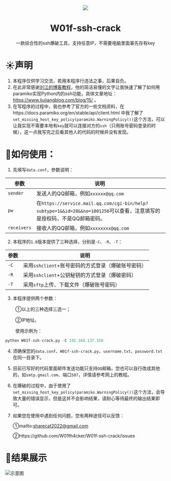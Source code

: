 <p align="center"><img src="https://www.png8.com/imgs/2022/04/14/71834c40d72793ff.png" /></p>
<h1 align="center">W01f-ssh-crack</h1>  
<div align="center">一款综合性的ssh爆破工具，支持任意IP，不需要电脑里面事先存有key</div>

# :sunny:声明

1. 本程序仅供学习交流，若用本程序行违法之事，后果自负。
2. 在此非常感谢[刘江的博客教程](https://www.liujiangblog.com/)，他的简洁易懂的文字让我快速了解了如何用paramiko实现Python内的ssh功能，具体文章地址：https://www.liujiangblog.com/blog/15/ 。
3. 在写程序的过程中，我也参考了官方的一些文档资料，在https://docs.paramiko.org/en/stable/api/client.html 中我了解了`set_missing_host_key_policy(paramiko.WarningPolicy())`这个方法，可以让我实现不需要本地有`key`就可以连接对方的`ssh`（只用账号密码登录的时候），这一点我写完之后看其他人的代码的时候并没有发现。

# :foggy:如何使用：

1. 先填写`data.conf`，参数说明：
  
  | 参数  | 说明  |
  | --- | --- |
  | `sender` | 发送人的QQ邮箱，例如`xxxxxx@qq.com` |
  | `pw` | 在`https://service.mail.qq.com/cgi-bin/help?subtype=1&&id=28&&no=1001256`可以查看，注意填写的是授权码，不是QQ邮箱密码。 |
  | `receivers` | 接收人的QQ邮箱，例如`xxxxxxxx@qq.com` |
  

2. 本程序的`1.0`版本提供了三种选择，分别是`-C`、`-R`、`-T`：
  
  | 参数  | 说明  |
  | --- | --- |
  | `-C` | 采用`sshclient`+账号密码的方式登录（爆破账号密码） |
  | `-R` | 采用`sshclient`+公钥秘钥的方式登录（爆破密码） |
  | `-T` | 采用`sftp`上传、下载文件（爆破账号密码） |
  

3. 本程序提供两个参数：
  

        ①以上的三种选择三选一；

        ②IP地址。

        使用示例为：

```python
python W01f-ssh-crack.py -C 192.168.137.150
```

4. 须确保您的`data.conf`、`W01f-ssh-crack.py`、`username.txt`、`password.txt`在同一目录下。

5. 目前已写好的代码里面邮件发送功能只支持`QQ`邮箱，您也可以自行改成其他的，如`smtp.gmail.com`、端口`587`，详情请参考网上的教程。

6. 在爆破的过程中，由于使用了`set_missing_host_key_policy(paramiko.WarningPolicy())`这个方法，会导致大量的错误显示，但是这并不会影响结果，请耐心等待最终的输出结果即可。

7. 如果您在使用中遇到任何问题，您有两种途径可以反馈：
  
    ①mailto:[sharecat2022@gmail.com](mailto:sharecat2022@gmail.com)
  
    ②https://github.com/W01fh4cker/W01f-ssh-crack/issues  
# :milky_way:结果展示  
![示意图](https://github.com/W01fh4cker/W01f-ssh-crack/blob/main/example.png)
